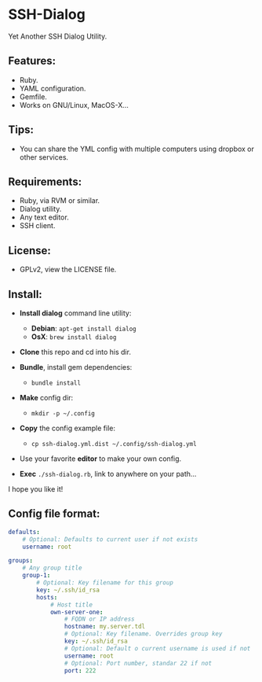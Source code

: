 SSH-Dialog
==========

Yet Another SSH Dialog Utility.

Features:
---------

- Ruby.
- YAML configuration.
- Gemfile.
- Works on GNU/Linux, MacOS-X...

Tips:
-----

- You can share the YML config with multiple computers using dropbox or other services.

Requirements:
-------------

- Ruby, via RVM or similar.
- Dialog utility.
- Any text editor.
- SSH client.

License:
--------

- GPLv2, view the LICENSE file.

Install:
--------

- __Install dialog__ command line utility:

	- __Debian__: `apt-get install dialog`
	- __OsX__: `brew install dialog`

- __Clone__ this repo and cd into his dir.

- __Bundle__, install gem dependencies:

	- `bundle install`

- __Make__ config dir:

	- `mkdir -p ~/.config`

- __Copy__ the config example file:

	- `cp ssh-dialog.yml.dist ~/.config/ssh-dialog.yml`

- Use your favorite __editor__ to make your own config.

- __Exec__ `./ssh-dialog.rb`, link to anywhere on your path...

I hope you like it!

Config file format:
-------------------

```yml
defaults:
	# Optional: Defaults to current user if not exists
	username: root

groups:
	# Any group title
	group-1:
		# Optional: Key filename for this group
		key: ~/.ssh/id_rsa
		hosts:
			# Host title
			own-server-one:
				# FQDN or IP address
				hostname: my.server.tdl
				# Optional: Key filename. Overrides group key
				key: ~/.ssh/id_rsa
				# Optional: Default o current username is used if not
				username: root
				# Optional: Port number, standar 22 if not
				port: 222
```


